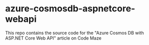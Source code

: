# azure-cosmosdb-aspnetcore-webapi
This repo contains the source code for the "Azure Cosmos DB with ASP.NET Core Web API" article on Code Maze
